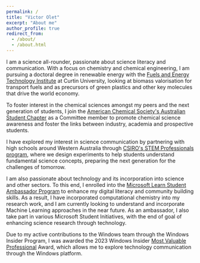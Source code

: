 ```yaml
---
permalink: /
title: "Victor Olet"
excerpt: "About me"
author_profile: true
redirect_from: 
  - /about/
  - /about.html
---
```



I am a science all-rounder, passionate about science literacy and communication.  With a focus on chemistry and chemical engineering, I am pursuing a doctoral degree in renewable energy with the [Fuels and Energy Technology Institute](http://energy.curtin.edu.au/) at Curtin University, looking at biomass valorisation for transport fuels and as precursors of green plastics and other key molecules that drive the world economy.

<!-- I undertake a teaching role -  -->

To foster interest in the chemical sciences amongst my peers and the next generation of students, I join the [American Chemical Society's Australian Student Chapter](https://www.acs.org/education/students/college/studentaffiliates.html#:~:text=ACS%20Student%20Chapters%20ACS%20student%20chapters%20are%20organizations,college%20experience%20and%20prepare%20them%20for%20successful%20careers.) as a Committee member to promote chemical science awareness and foster the links between industry, academia and prospective students.

I have explored my interest in science communication by partnering with high schools around Western Australia through [CSIRO's STEM Professionals program](https://www.csiro.au/en/Education/Programs/STEM-Professionals-in-Schools), where we design experiments to help students understand fundamental science concepts, preparing the next generation for the challenges of tomorrow.

I am also passionate about technology and its incorporation into science and other sectors. To this end, I enrolled into the [Microsoft Learn Student Ambassador Program](https://studentambassadors.microsoft.com/en-US/) to enhance my digital literacy and community building skills. As a result, I have incorporated computational chemistry into my research work, and I am currently looking to understand and incorporate Machine Learning approaches in the near future.  As an ambassador, I also take part in various Microsoft Student Initiatives, with the end of goal of enhancing science research through technology.

Due to my active contributions to the Windows team through the Windows Insider Program, I was awarded the 2023 Windows Insider [Most Valuable Professional](https://mvp.microsoft.com/) Award, which allows me to explore technology communication through the Windows platform.




